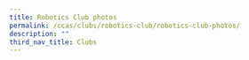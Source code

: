 ```yaml
---
title: Robotics Club photos
permalink: /ccas/clubs/robotics-club/robotics-club-photos/
description: ""
third_nav_title: Clubs
---
```

